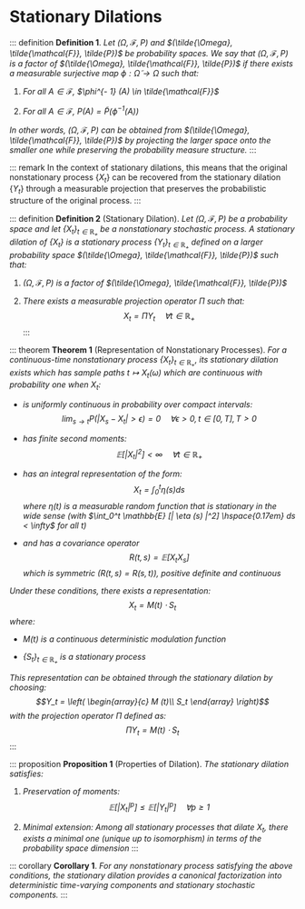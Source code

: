 # Stationary Dilations

::: definition
**Definition 1**. *Let $(\Omega, \mathcal{F}, P)$ and
$(\tilde{\Omega}, \tilde{\mathcal{F}},
  \tilde{P})$ be probability spaces. We say that
$(\Omega, \mathcal{F}, P)$ is a factor of
$(\tilde{\Omega}, \tilde{\mathcal{F}}, \tilde{P})$ if there exists a
measurable surjective map $\phi : \tilde{\Omega} \to \Omega$ such that:*

1.  *For all $A \in \mathcal{F}$, $\phi^{- 1} (A) \in
        \tilde{\mathcal{F}}$*

2.  *For all $A \in \mathcal{F}$, $P (A) = \tilde{P} (\phi^{- 1} (A))$*

*In other words, $(\Omega, \mathcal{F}, P)$ can be obtained from
$(\tilde{\Omega}, \tilde{\mathcal{F}}, \tilde{P})$ by projecting the
larger space onto the smaller one while preserving the probability
measure structure.*
:::

::: remark
In the context of stationary dilations, this means that the original
nonstationary process $\{X_t \}$ can be recovered from the stationary
dilation $\{Y_t \}$ through a measurable projection that preserves the
probabilistic structure of the original process.
:::

::: definition
**Definition 2** (Stationary Dilation). *Let $(\Omega, \mathcal{F}, P)$
be a probability space and let $\{X_t \}_{t
  \in \mathbb{R}_+}$ be a nonstationary stochastic process. A stationary
dilation of $\{X_t \}$ is a stationary process $\{Y_t \}_{t \in
  \mathbb{R}_+}$ defined on a larger probability space $(\tilde{\Omega},
  \tilde{\mathcal{F}}, \tilde{P})$ such that:*

1.  *$(\Omega, \mathcal{F}, P)$ is a factor of $(\tilde{\Omega},
        \tilde{\mathcal{F}}, \tilde{P})$*

2.  *There exists a measurable projection operator $\Pi$ such that:
    $$X_t = \Pi Y_t \quad \forall t \in \mathbb{R}_+$$*
:::

::: theorem
**Theorem 1** (Representation of Nonstationary Processes). *For a
continuous-time nonstationary process $\{X_t \}_{t \in \mathbb{R}_+}$,
its stationary dilation exists which has sample paths $t \mapsto X_t
  (\omega)$ which are continuous with probability one when $X_t$:*

-   *is uniformly continuous in probability over compact intervals:
    $$\lim_{s \to t} P (|X_s - X_t | > \epsilon) = 0 \quad \forall \epsilon >
          0, t \in [0, T], T > 0$$*

-   *has finite second moments:
    $$\mathbb{E} [|X_t |^2] < \infty \quad \forall t \in \mathbb{R}_+$$*

-   *has an integral representation of the form:
    $$X_t = \int_0^t \eta (s) ds$$ where $\eta (t)$ is a measurable
    random function that is stationary in the wide sense (with
    $\int_0^t \mathbb{E} [| \eta (s) |^2]  \hspace{0.17em} ds
        < \infty$ for all $t$)*

-   *and has a covariance operator $$R (t, s) =\mathbb{E} [X_t X_s]$$
    which is symmetric $(R (t, s) = R (s, t))$, positive definite and
    continuous*

*Under these conditions, there exists a representation:
$$X_t = M (t) \cdot S_t$$ where:*

-   *$M (t)$ is a continuous deterministic modulation function*

-   *$\{S_t \}_{t \in \mathbb{R}_+}$ is a stationary process*

*This representation can be obtained through the stationary dilation by
choosing: $$Y_t = \left( \begin{array}{c}
      M (t)\\
      S_t
    \end{array} \right)$$ with the projection operator $\Pi$ defined as:
$$\Pi Y_t = M (t) \cdot S_t$$*
:::

::: proposition
**Proposition 1** (Properties of Dilation). *The stationary dilation
satisfies:*

1.  *Preservation of moments:
    $$\mathbb{E} [|X_t |^p] \leq \mathbb{E} [|Y_t |^p] \quad \forall p \geq 1$$*

2.  *Minimal extension: Among all stationary processes that dilate
    $X_t$, there exists a minimal one (unique up to isomorphism) in
    terms of the probability space dimension*
:::

::: corollary
**Corollary 1**. *For any nonstationary process satisfying the above
conditions, the stationary dilation provides a canonical factorization
into deterministic time-varying components and stationary stochastic
components.*
:::
